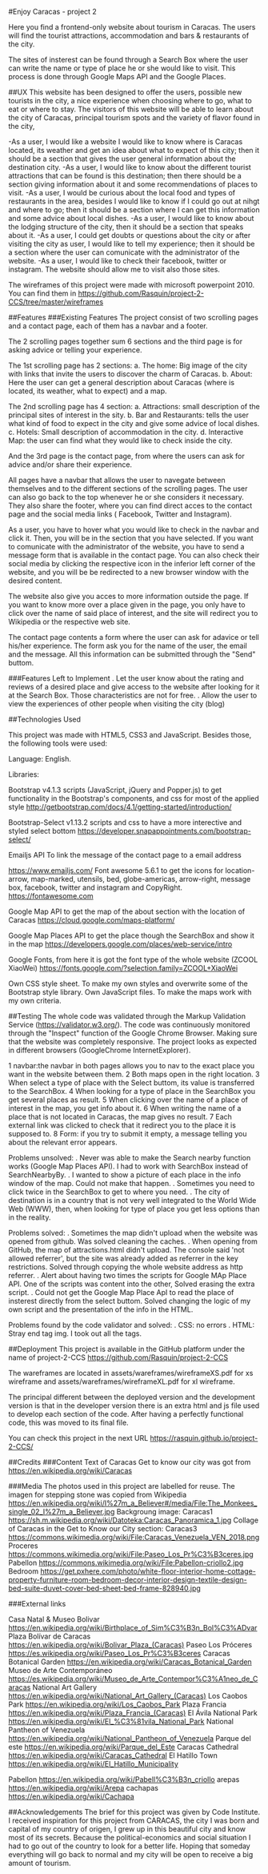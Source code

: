 #Enjoy Caracas - project 2

Here you find  a frontend-only website about tourism in Caracas.
The users will find the tourist attractions, accommodation and bars & 
restaurants of the city.

The sites of insterest can be found through a Search Box where the user can
write the name or type of place he or she would like to visit. This process is
done through Google Maps API and the Google Places.

##UX
This website has been designed to offer the users, possible new tourists in the
city, a nice experience when choosing where to go, what to eat or where to stay. 
The visitors of this website will be able to learn about the city of Caracas, 
principal tourism spots and the variety of flavor found in the city, 

-As a user, I would like a website I would like to know where is Caracas located,
its weather and get an idea about what to expect of this city; then it should be
a section that gives the user general information about the destination city. 
-As a user, I would like to know about the different tourist attractions that can
be found is this destination; then there should be a section giving information 
about it and some recommendations of places to visit. 
-As a user, I would be curious about the local food and types of restaurants in 
the area, besides I would like to know if I could go out at nihgt and where to 
go; then it should be a section where I can get this information and some advice
about local dishes.
-As a user, I would like to know about the lodging structure of the city, then 
it should be a section that speaks about it.
-As a user, I could get doubts or questions about the city or after visiting the
city as user, I would like to tell my experience; then it should be a section 
where the user can comunicate with the administrator of the website.
-As a user, I would like to check their facebook, twitter or instagram. The
website should allow me to visit also those sites.

The wireframes of this project were made with microsoft powerpoint 2010. You can
find them in https://github.com/Rasquin/project-2-CCS/tree/master/wireframes

##Features
###Existing Features
The project consist of two scrolling pages and a contact page, each of them has
a navbar and a footer.

The 2 scrolling pages together sum 6 sections and the third page is for asking
advice or telling your experience.

The 1st scrolling page has 2 sections:
a. The home: Big image of the city with links that invite the users to discover 
the charm of Caracas. 
b. About: Here the user can get a general description about Caracas (where is
located, its weather, what to expect) and a map.

The 2nd scrolling page has 4 section:
a. Attractions: small description of the principal sites of interest in the sity.
b. Bar and Restaurants: tells the user what kind of food to expect in the city
and give some advice of local dishes.
c. Hotels: Small description of accommodation in the city.
d. Interactive Map: the user can find what they would like to check inside the 
city.

And the 3rd page is the contact page, from where the users can ask for advice 
and/or share their experience.

All pages have a navbar that allows the user to navegate between themselves and
to the different sections of the scrolling pages. The user can also go back to 
the top whenever he or she considers it necessary. They also share the footer,
where you can find direct acces to the contact page and the social media links 
( Facebook, Twitter and Instagram).

As a user, you have to hover what you would like to check in the navbar and 
click it. Then, you will be in the section that you have selected. If you want 
to comunicate with the administrator of the website, you have to send a message 
form that is available in the contact page. You can also check their social 
media by clicking the respective icon in the inferior left corner of the 
website, and you will be be redirected to a new browser window with the desired 
content.

The website also give you acces to more information outside the page. If you
want to know more over a place given in the page, you only have to click over 
the name of said place of interest, and the site will redirect you to Wikipedia
or the respective web site.


The contact page contents a form where the user can ask for adavice or tell 
his/her experience. The form ask you for the name of the user, the email and the
message. All this information can be submitted through the "Send" buttom.

###Features Left to Implement
. Let the user know about the rating and reviews of a desired place and give access to the website after looking 
for it at the Search Box. Those characteristics are not  for free.
. Allow the user to view the experiences of other people when visiting the city (blog)

##Technologies Used

This project was made with HTML5, CSS3 and JavaScript. Besides those, the following tools were used:

Language: English.

Libraries: 

Bootstrap v4.1.3 scripts (JavaScript, jQuery and Popper.js) to get functionality 
in the Bootstrap's components, and css  for most of the applied style
http://getbootstrap.com/docs/4.1/getting-started/introduction/

Bootstrap-Select v1.13.2 scripts and css to have a more interective and styled 
select bottom https://developer.snapappointments.com/bootstrap-select/

Emailjs API  To link the message of the contact page to a email address 

https://www.emailjs.com/
Font awesome 5.6.1 to get the icons for location-arrow, map-marked, utensils, 
bed, globe-americas, arrow-right, message box, facebook, twitter and instagram
and CopyRight. https://fontawesome.com

Google Map API to get the map of the about section with the location of Caracas 
https://cloud.google.com/maps-platform/

Google Map Places API to get the place though the SearchBox and show it in the
map https://developers.google.com/places/web-service/intro

Google Fonts, from here it is got the font type of the whole website 
(ZCOOL XiaoWei) https://fonts.google.com/?selection.family=ZCOOL+XiaoWei

Own CSS style sheet. To make my own styles and overwrite some of the Bootstrap 
style library.
Own JavaScript files. To make the maps work with my own criteria.

##Testing
The whole code was validated through the Markup Validation Service
(https://validator.w3.org/). The code was continuously monitored through the 
"Inspect" function of the Google Chrome Browser. Making sure that the website 
was completely responsive. The project looks as expected in different browsers 
(GoogleChrome InternetExplorer).

1 navbar:the navbar in both pages allows you to nav to the exact place you want
in the website between them.
2 Both maps open in the right location.
3 When select a type of place with  the Select buttom, its value is transferred
to the SearchBox.
4 When looking for a type of place in the SearchBox you get several places as 
result.
5 When clicking over the name of a place of interest in the map, you get info 
about it. 
6 When writing the name of a place that is not located in Caracas, the map gives
no result.
7 Each external link was clicked to check that it redirect you to the place it 
is supposed to.
8 Form: if you try to submit it empty, a message telling you about the relevant
error appears.

Problems unsolved:
. Never was able to make the Search nearby function works (Google Map Places
API). I had to work with SearchBox instead of SearchNearbyBy.
. I wanted to show a picture of each place in the info window of the map. Could
not make that happen.
. Sometimes you need to click twice in the SearchBox to get to where you need.
. The city of destination is in a country that is not very well integrated to 
the World Wide Web (WWW), then, when looking for type of place you get less 
options than in the reality.

Problems solved:
. Sometimes the map didn't upload when the website was opened from github. Was 
solved cleaning the caches.
. When opening from GitHub, the map of attractions.html didn't upload. The
console said 'not allowed referrer', but the site was already added as referrer
in the key restrictions. Solved through copying the whole website address as
http referrer.
. Alert about having two times the scripts for Google MAp Place API. One of the 
scripts was content into the other, Solved erasing the extra script.
. Could not get the Google Map Place ApI to read the place of insterest  directly 
from the select buttom. Solved changing the logic of my own script and the
presentation of the info in the HTML.

Problems found by the code validator and solved:
. CSS: no errors
. HTML: Stray end tag img. I took out all the tags. 

##Deployment
This project is available in the GitHub platform under the name of project-2-CCS
https://github.com/Rasquin/project-2-CCS

The wareframes are located in assets/wareframes/wireframeXS.pdf for xs wireframe
and assets/wareframes/wireframeXL.pdf for xl wireframe.

The principal different between the deployed version and the development version
is that in the developer version there is an extra html and js file used to 
develop each section of the code.  After having a perfectly functional code, 
this was moved to its final  file.

You can check this project in the next URL https://rasquin.github.io/project-2-CCS/


##Credits
###Content
Text of Caracas Get to know our city was got from https://en.wikipedia.org/wiki/Caracas

###Media
The photos used in this project are labelled  for reuse.
The imagen for stepping stone was copied from Wikipedia https://en.wikipedia.org/wiki/I%27m_a_Believer#/media/File:The_Monkees_single_02_I%27m_a_Believer.jpg
Backgroung image: Caracas1 https://sh.m.wikipedia.org/wiki/Datoteka:Caracas_Panoramica_1.jpg
Collage of Caracas in the Get to Know our City section: Caracas3 https://commons.wikimedia.org/wiki/File:Caracas_Venezuela_VEN_2018.png
Proceres https://commons.wikimedia.org/wiki/File:Paseo_Los_Pr%C3%B3ceres.jpg
Pabellon https://commons.wikimedia.org/wiki/File:Pabellon-criollo2.jpg
Bedroom https://get.pxhere.com/photo/white-floor-interior-home-cottage-property-furniture-room-bedroom-decor-interior-design-textile-design-bed-suite-duvet-cover-bed-sheet-bed-frame-828940.jpg

###External links

Casa Natal & Museo Bolivar https://en.wikipedia.org/wiki/Birthplace_of_Sim%C3%B3n_Bol%C3%ADvar
Plaza Bolívar de Caracas https://en.wikipedia.org/wiki/Bolivar_Plaza_(Caracas)
Paseo Los Próceres https://es.wikipedia.org/wiki/Paseo_Los_Pr%C3%B3ceres
Caracas Botanical Garden https://en.wikipedia.org/wiki/Caracas_Botanical_Garden
Museo de Arte Contemporáneo https://es.wikipedia.org/wiki/Museo_de_Arte_Contempor%C3%A1neo_de_Caracas
National Art Gallery https://en.wikipedia.org/wiki/National_Art_Gallery_(Caracas)
Los Caobos Park https://en.wikipedia.org/wiki/Los_Caobos_Park
Plaza Francia https://en.wikipedia.org/wiki/Plaza_Francia_(Caracas)
El Ávila National Park https://en.wikipedia.org/wiki/El_%C3%81vila_National_Park
National Pantheon of Venezuela https://en.wikipedia.org/wiki/National_Pantheon_of_Venezuela
Parque del este https://en.wikipedia.org/wiki/Parque_del_Este
Caracas Cathedral https://en.wikipedia.org/wiki/Caracas_Cathedral
El Hatillo Town https://en.wikipedia.org/wiki/El_Hatillo_Municipality

Pabellon https://en.wikipedia.org/wiki/Pabell%C3%B3n_criollo
arepas https://en.wikipedia.org/wiki/Arepa
cachapas https://en.wikipedia.org/wiki/Cachapa

##Acknowledgements
The brief for this project was given by Code Institute. I received inspiration 
for this project from CARACAS, the city I was born and capital of my country of 
origen, I grew up in this beautiful city and know most of its secrets. Because
the political-economics and social situation I had to go out of the country to 
look for a better life. Hoping that someday everything will go back to normal 
and my city will be open to receive a big amount of tourism.